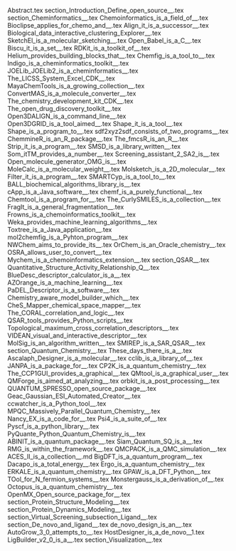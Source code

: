 Abstract.tex
section_Introduction_Define_open_source__.tex
section_Cheminformatics__.tex
Chemoinformatics_is_a_field_of__.tex
Bioclipse_applies_for_chemo_and__.tex
Align_it_is_a_successor__.tex
Biological_data_interactive_clustering_Explorer__.tex
SketchEl_is_a_molecular_sketching__.tex
Open_Babel_is_a_C__.tex
Biscu_it_is_a_set__.tex
RDKit_is_a_toolkit_of__.tex
Helium_provides_building_blocks_that__.tex
Chemfig_is_a_tool_to__.tex
Indigo_is_a_cheminformatics_toolkit__.tex
JOELib_JOELib2_is_a_cheminformatics__.tex
The_LICSS_System_Excel_CDK__.tex
MayaChemTools_is_a_growing_collection__.tex
ConvertMAS_is_a_molecule_converter__.tex
The_chemistry_development_kit_CDK__.tex
The_open_drug_discovery_toolkit__.tex
Open3DALIGN_is_a_command_line__.tex
Open3DGRID_is_a_tool_aimed__.tex
Shape_it_is_a_tool__.tex
Shape_is_a_program_to__.tex
sdf2xyz2sdf_consists_of_two_programs__.tex
ChemmineR_is_an_R_package__.tex
The_fmcsR_is_an_R__.tex
Strip_it_is_a_program__.tex
SMSD_is_a_library_written__.tex
Som_itTM_provides_a_number__.tex
Screening_assistant_2_SA2_is__.tex
Open_molecule_generator_OMG_is__.tex
MoleCalc_is_a_molecular_weight__.tex
Molsketch_is_a_2D_molecular__.tex
Filter_it_is_a_program__.tex
SMARTCyp_is_a_tool_to__.tex
BALL_biochemical_algorithms_library_is__.tex
cApp_is_a_Java_software__.tex
chemf_is_a_purely_functional__.tex
Chemtool_is_a_program_for__.tex
The_CurlySMILES_is_a_collection__.tex
FragIt_is_a_general_fragmentation__.tex
Frowns_is_a_chemoinformatics_toolkit__.tex
Weka_provides_machine_learning_algorithms__.tex
Toxtree_is_a_Java_application__.tex
mol2chemfig_is_a_Pyhton_program__.tex
NWChem_aims_to_provide_its__.tex
OrChem_is_an_Oracle_chemistry__.tex
OSRA_allows_user_to_convert__.tex
Mychem_is_a_chemoinformatics_extension__.tex
section_QSAR__.tex
Quantitative_Structure_Activity_Relationship_Q__.tex
BlueDesc_descriptor_calculator_is_a__.tex
AZOrange_is_a_machine_learning__.tex
PaDEL_Descriptor_is_a_software__.tex
Chemistry_aware_model_builder_which__.tex
CheS_Mapper_chemical_space_mapper__.tex
The_CORAL_correlation_and_logic__.tex
QSAR_tools_provides_Python_scripts__.tex
Topological_maximum_cross_correlation_descriptors__.tex
VIDEAN_visual_and_interactive_descriptor__.tex
MolSig_is_an_algorithm_written__.tex
SMIREP_is_a_SAR_QSAR__.tex
section_Quantum_Chemistry__.tex
These_days_there_is_a__.tex
Ascalaph_Designer_is_a_molecular__.tex
cclib_is_a_library_of__.tex
JANPA_is_a_package_for__.tex
CP2K_is_a_quantum_chemistry__.tex
The_CCP1GUI_provides_a_graphical__.tex
QMtool_is_a_graphical_user__.tex
QMForge_is_aimed_at_analyzing__.tex
orbkit_is_a_post_processing__.tex
QUANTUM_SPRESSO_open_source_package__.tex
Geac_Gaussian_ESI_Automated_Creator__.tex
ccwatcher_is_a_Python_tool__.tex
MPQC_Massively_Parallel_Quantum_Chemistry__.tex
Nancy_EX_is_a_code_for__.tex
Psi4_is_a_suite_of__.tex
Pyscf_is_a_python_library__.tex
PyQuante_Python_Quantum_Chemistry_is__.tex
ABINIT_is_a_quantum_package__.tex
Siam_Quantum_SQ_is_a__.tex
RMG_is_within_the_framework__.tex
QMCPACK_is_a_QMC_simulation__.tex
ACES_II_is_a_collection__.md
BigDFT_is_a_quantum_program__.tex
Dacapo_is_a_total_energy__.tex
Ergo_is_a_quantum_chemistry__.tex
ERKALE_is_a_quantum_chemistry__.tex
GPAW_is_a_DFT_Python__.tex
TOol_for_N_fermion_systems__.tex
Monstergauss_is_a_derivation_of__.tex
Octopus_is_a_quantum_chemistry__.tex
OpenMX_Open_source_package_for__.tex
section_Protein_Structure_Modeling__.tex
section_Protein_Dynamics_Modeling__.tex
section_Virtual_Screening_subsection_Ligand__.tex
section_De_novo_and_ligand__.tex
de_novo_design_is_an__.tex
AutoGrow_3_0_attempts_to__.tex
HostDesigner_is_a_de_novo__1.tex
LigBuilder_v2_0_is_a__.tex
section_Visualization__.tex